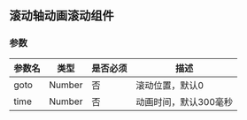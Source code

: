 ## 滚动轴动画滚动组件

### 参数

| 参数名 | 类型 | 是否必须 | 描述 |
| -------- | -------- | -------- | -------- |
| goto     | Number     | 否     | 滚动位置，默认0     |
| time     | Number     | 否     | 动画时间，默认300毫秒    |

